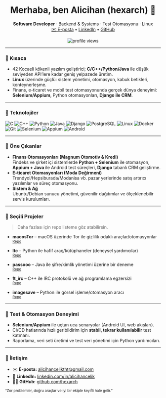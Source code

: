 <!-- Profile README for @hexarch (Alicihan Çelik) -->

<h1 align="center">Merhaba, ben Alicihan (hexarch) 👋</h1>
<p align="center">
  <b>Software Developer</b> · Backend & Systems · Test Otomasyonu · Linux
  <br/>
  <a href="mailto:alicihanceliktht@gmail.com">✉️ E-posta</a> •
  <a href="https://linkedin.com/in/alicihancelik">LinkedIn</a> •
  <a href="https://github.com/hexarch">GitHub</a>
</p>

<p align="center">
  <img src="https://komarev.com/ghpvc/?username=hexarch&label=Ziyaretçi&style=flat" alt="profile views"/>
</p>

---

### 🚀 Kısaca
- 42 Kocaeli kökenli yazılım geliştirici; **C/C++/Python/Java** ile düşük seviyeden API’lere kadar geniş yelpazede üretim.
- **Linux** üzerinde güçlü: sistem yönetimi, otomasyon, kabuk betikleri, konteynerleşme.
- Finans, e-ticaret ve mobil test otomasyonunda gerçek dünya deneyimi: **Selenium/Appium**, Python otomasyonları, **Django ile CRM**.

---

### 🧰 Teknolojiler
<p>
  <!-- Diller -->
  <img alt="C" src="https://img.shields.io/badge/C-00599C?logo=c&logoColor=white"/>
  <img alt="C++" src="https://img.shields.io/badge/C++-00599C?logo=c%2B%2B&logoColor=white"/>
  <img alt="Python" src="https://img.shields.io/badge/Python-3776AB?logo=python&logoColor=white"/>
  <img alt="Java" src="https://img.shields.io/badge/Java-007396?logo=openjdk&logoColor=white"/>
  <!-- Backend / DB -->
  <img alt="Django" src="https://img.shields.io/badge/Django-092E20?logo=django&logoColor=white"/>
  <img alt="PostgreSQL" src="https://img.shields.io/badge/PostgreSQL-4169E1?logo=postgresql&logoColor=white"/>
  <!-- DevOps -->
  <img alt="Linux" src="https://img.shields.io/badge/Linux-FCC624?logo=linux&logoColor=black"/>
  <img alt="Docker" src="https://img.shields.io/badge/Docker-2496ED?logo=docker&logoColor=white"/>
  <img alt="Git" src="https://img.shields.io/badge/Git-F05032?logo=git&logoColor=white"/>
  <!-- QA / Test -->
  <img alt="Selenium" src="https://img.shields.io/badge/Selenium-43B02A?logo=selenium&logoColor=white"/>
  <img alt="Appium" src="https://img.shields.io/badge/Appium-6808F7?logo=appium&logoColor=white"/>
  <!-- Android -->
  <img alt="Android" src="https://img.shields.io/badge/Android-3DDC84?logo=android&logoColor=white"/>
</p>

---

### 💼 Öne Çıkanlar
- **Finans Otomasyonları (Magnum Otomotiv & Kredi)**  
  Findeks ve şirket içi sistemlerde **Python + Selenium** ile otomasyon, **Appium + Java** ile Android test süreçleri, **Django** tabanlı CRM geliştirme.
- **E-ticaret Otomasyonları (Moda Değirmeni)**  
  Trendyol/Hepsiburada/Modanisa vb. pazar yerlerinde satış artırıcı yazılımlar ve süreç otomasyonu.
- **Sistem & Ağ**  
  Ubuntu/Debian sunucu yönetimi, güvenilir dağıtımlar ve ölçeklenebilir servis kurulumları.

---

### 🔭 Seçili Projeler
> Daha fazlası için repo listeme göz atabilirsin.

- **macosTor** – macOS üzerinde Tor ile gizlilik odaklı araçlar/otomasyonlar  
  <sub><a href="https://github.com/hexarch/macosTor">Repo</a></sub>

- **ltc** – Python ile hafif araç/kütüphaneler (deneysel yardımcılar)  
  <sub><a href="https://github.com/hexarch/ltc">Repo</a></sub>

- **passooo** – Java ile şifre/kimlik yönetimi üzerine bir deneme  
  <sub><a href="https://github.com/hexarch/passooo">Repo</a></sub>

- **ft_irc** – C++ ile IRC protokolü ve ağ programlama egzersizi  
  <sub><a href="https://github.com/hexarch/ft_irc">Repo</a></sub>

- **imagesave** – Python ile görsel işleme/otomasyon aracı  
  <sub><a href="https://github.com/hexarch/imagesave">Repo</a></sub>

---

### 🧪 Test & Otomasyon Deneyimi
- **Selenium/Appium** ile uçtan uca senaryolar (Android UI, web akışları).  
- CI/CD hatlarında hızlı geribildirim için **stabil, tekrar kullanılabilir** test katmanı.  
- Raporlama, veri seti üretimi ve test veri yönetimi için Python yardımcıları.

---

### 🤝 İletişim
- ✉️ **E-posta:** <a href="mailto:alicihanceliktht@gmail.com">alicihanceliktht@gmail.com</a>  
- 💼 **LinkedIn:** <a href="https://linkedin.com/in/alicihancelik">linkedin.com/in/alicihancelik</a>  
- 🧑‍💻 **GitHub:** <a href="https://github.com/hexarch">github.com/hexarch</a>

<sub>“Zor problemler, doğru araçlar ve iyi bir ekiple keyifli hale gelir.”</sub>
